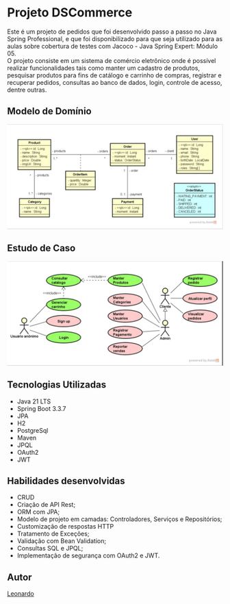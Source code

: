 # Projeto DSCommerce
Este é um projeto de pedidos que foi desenvolvido passo a passo no Java Spring Professional, e que foi disponibilizado para que seja utilizado para as aulas sobre cobertura de testes
com Jacoco - Java Spring Expert: Módulo 05. <br>
O projeto consiste em um sistema de comércio eletrônico onde é possível realizar
funcionalidades tais como manter um cadastro de produtos, pesquisar produtos para fins de
catálogo e carrinho de compras, registrar e recuperar pedidos, consultas ao banco de dados,
login, controle de acesso, dentre outras.

## Modelo de Domínio
![Modelo de domínio](https://github.com/7E0n4Rd0/DSCommerce/blob/main/assets/20250208_222230.jpg)

## Estudo de Caso
![Estudo de caso](https://github.com/7E0n4Rd0/DSCommerce/blob/main/assets/20250208_222217.jpg)

## Tecnologias Utilizadas

- Java 21 LTS
- Spring Boot 3.3.7
- JPA
- H2
- PostgreSql
- Maven
- JPQL
- OAuth2
- JWT

## Habilidades desenvolvidas

- CRUD
- Criação de API Rest;
- ORM com JPA;
- Modelo de projeto em camadas: Controladores, Serviços e Repositórios;
- Customização de respostas HTTP
- Tratamento de Exceções;
- Validação com Bean Validation;
- Consultas SQL e JPQL;
- Implementação de segurança com OAuth2 e JWT.

## Autor

[Leonardo](https://www.linkedin.com/in/leonardo-meireles-26b5b7338?utm_source=share&utm_campaign=share_via&utm_content=profile&utm_medium=android_app)
